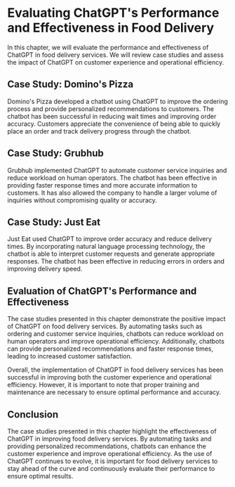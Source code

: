 Evaluating ChatGPT's Performance and Effectiveness in Food Delivery
==========================================================================================================================

In this chapter, we will evaluate the performance and effectiveness of ChatGPT in food delivery services. We will review case studies and assess the impact of ChatGPT on customer experience and operational efficiency.

Case Study: Domino's Pizza
--------------------------

Domino's Pizza developed a chatbot using ChatGPT to improve the ordering process and provide personalized recommendations to customers. The chatbot has been successful in reducing wait times and improving order accuracy. Customers appreciate the convenience of being able to quickly place an order and track delivery progress through the chatbot.

Case Study: Grubhub
-------------------

Grubhub implemented ChatGPT to automate customer service inquiries and reduce workload on human operators. The chatbot has been effective in providing faster response times and more accurate information to customers. It has also allowed the company to handle a larger volume of inquiries without compromising quality or accuracy.

Case Study: Just Eat
--------------------

Just Eat used ChatGPT to improve order accuracy and reduce delivery times. By incorporating natural language processing technology, the chatbot is able to interpret customer requests and generate appropriate responses. The chatbot has been effective in reducing errors in orders and improving delivery speed.

Evaluation of ChatGPT's Performance and Effectiveness
-----------------------------------------------------

The case studies presented in this chapter demonstrate the positive impact of ChatGPT on food delivery services. By automating tasks such as ordering and customer service inquiries, chatbots can reduce workload on human operators and improve operational efficiency. Additionally, chatbots can provide personalized recommendations and faster response times, leading to increased customer satisfaction.

Overall, the implementation of ChatGPT in food delivery services has been successful in improving both the customer experience and operational efficiency. However, it is important to note that proper training and maintenance are necessary to ensure optimal performance and accuracy.

Conclusion
----------

The case studies presented in this chapter highlight the effectiveness of ChatGPT in improving food delivery services. By automating tasks and providing personalized recommendations, chatbots can enhance the customer experience and improve operational efficiency. As the use of ChatGPT continues to evolve, it is important for food delivery services to stay ahead of the curve and continuously evaluate their performance to ensure optimal results.
